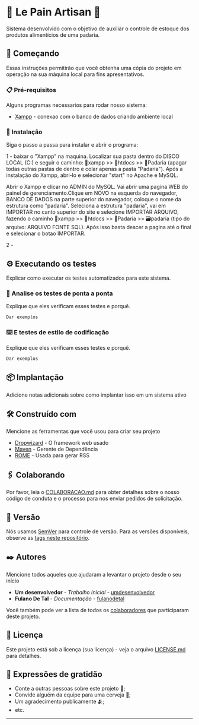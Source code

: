 # 🍞 Le Pain Artisan 🌾

Sistema desenvolvido com o objetivo de auxiliar o controle de estoque dos produtos alimentícios de uma padaria.

## 🚀 Começando

Essas instruções permitirão que você obtenha uma cópia do projeto em operação na sua máquina local para fins apresentativos.


### 📋 Pré-requisitos

Alguns programas necessarios para rodar nosso sistema:


* [Xampp](https://www.apachefriends.org/) - conexao com o banco de dados criando ambiente local


### 🔧 Instalação

Siga o passo a passa para instalar e abrir o programa:

1 - baixar o "Xampp" na maquina. Localizar sua pasta dentro do DISCO LOCAL (C:) e seguir o caminho: 📁xampp >> 📁htdocs >> 📁Padaria (apagar todas outras pastas de dentro e colar apenas a pasta "Padaria"). Após a instalação do Xampp, abri-lo e selecionar "start" no Apache e MySQL.

Abrir o Xampp e clicar no ADMIN do MySQL. Vai abrir uma pagina WEB do painel de gerenciamento.Clique em NOVO na esquerda do navegador, BANCO DE DADOS na parte superior do navegador, coloque o nome da estrutura como "padaria". Seleciona a estrutura "padaria", vai em IMPORTAR no canto superior do site e selecione IMPORTAR ARQUIVO, fazendo o caminho 📁xampp >> 📁htdocs >> 📁Padaria >> 🗃️padaria (tipo do arquivo: ARQUIVO FONTE SQL). Após isso basta descer a pagina até o final e selecionar o botao IMPORTAR.

2 - 

## ⚙️ Executando os testes

Explicar como executar os testes automatizados para este sistema.

### 🔩 Analise os testes de ponta a ponta

Explique que eles verificam esses testes e porquê.

```
Dar exemplos
```

### ⌨️ E testes de estilo de codificação

Explique que eles verificam esses testes e porquê.

```
Dar exemplos
```

## 📦 Implantação

Adicione notas adicionais sobre como implantar isso em um sistema ativo

## 🛠️ Construído com

Mencione as ferramentas que você usou para criar seu projeto

* [Dropwizard](http://www.dropwizard.io/1.0.2/docs/) - O framework web usado
* [Maven](https://maven.apache.org/) - Gerente de Dependência
* [ROME](https://rometools.github.io/rome/) - Usada para gerar RSS

## 🖇️ Colaborando

Por favor, leia o [COLABORACAO.md](https://gist.github.com/usuario/linkParaInfoSobreContribuicoes) para obter detalhes sobre o nosso código de conduta e o processo para nos enviar pedidos de solicitação.

## 📌 Versão

Nós usamos [SemVer](http://semver.org/) para controle de versão. Para as versões disponíveis, observe as [tags neste repositório](https://github.com/suas/tags/do/projeto). 

## ✒️ Autores

Mencione todos aqueles que ajudaram a levantar o projeto desde o seu início

* **Um desenvolvedor** - *Trabalho Inicial* - [umdesenvolvedor](https://github.com/linkParaPerfil)
* **Fulano De Tal** - *Documentação* - [fulanodetal](https://github.com/linkParaPerfil)

Você também pode ver a lista de todos os [colaboradores](https://github.com/usuario/projeto/colaboradores) que participaram deste projeto.

## 📄 Licença

Este projeto está sob a licença (sua licença) - veja o arquivo [LICENSE.md](https://github.com/usuario/projeto/licenca) para detalhes.

## 🎁 Expressões de gratidão

* Conte a outras pessoas sobre este projeto 📢;
* Convide alguém da equipe para uma cerveja 🍺;
* Um agradecimento publicamente 🫂;
* etc.


---
